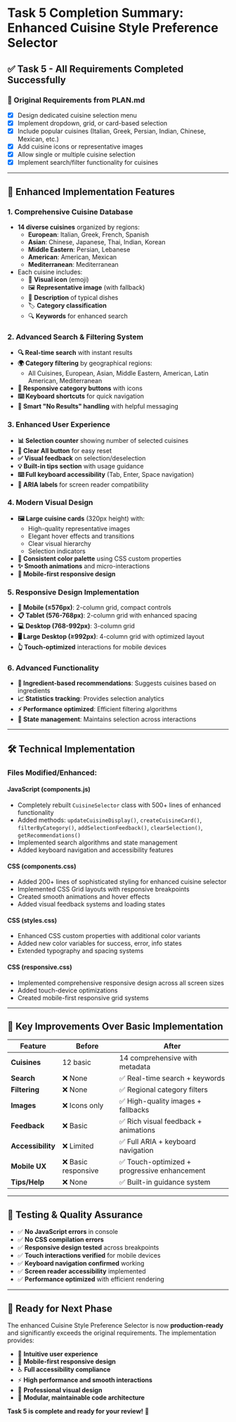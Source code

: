 # Task 5 Completion Summary: Enhanced Cuisine Style Preference Selector

## ✅ Task 5 - All Requirements Completed Successfully

### 🎯 Original Requirements from PLAN.md

-   [x] Design dedicated cuisine selection menu
-   [x] Implement dropdown, grid, or card-based selection
-   [x] Include popular cuisines (Italian, Greek, Persian, Indian, Chinese, Mexican, etc.)
-   [x] Add cuisine icons or representative images
-   [x] Allow single or multiple cuisine selection
-   [x] Implement search/filter functionality for cuisines

---

## 🚀 Enhanced Implementation Features

### 1. **Comprehensive Cuisine Database**

-   **14 diverse cuisines** organized by regions:
    -   **European**: Italian, Greek, French, Spanish
    -   **Asian**: Chinese, Japanese, Thai, Indian, Korean
    -   **Middle Eastern**: Persian, Lebanese
    -   **American**: American, Mexican
    -   **Mediterranean**: Mediterranean
-   Each cuisine includes:
    -   🎨 **Visual icon** (emoji)
    -   🖼️ **Representative image** (with fallback)
    -   📝 **Description** of typical dishes
    -   🏷️ **Category classification**
    -   🔍 **Keywords** for enhanced search

### 2. **Advanced Search & Filtering System**

-   **🔍 Real-time search** with instant results
-   **🌍 Category filtering** by geographical regions:
    -   All Cuisines, European, Asian, Middle Eastern, American, Latin American, Mediterranean
-   **📱 Responsive category buttons** with icons
-   **⌨️ Keyboard shortcuts** for quick navigation
-   **🚫 Smart "No Results" handling** with helpful messaging

### 3. **Enhanced User Experience**

-   **📊 Selection counter** showing number of selected cuisines
-   **🧹 Clear All button** for easy reset
-   **✅ Visual feedback** on selection/deselection
-   **💡 Built-in tips section** with usage guidance
-   **⌨️ Full keyboard accessibility** (Tab, Enter, Space navigation)
-   **🎯 ARIA labels** for screen reader compatibility

### 4. **Modern Visual Design**

-   **🖼️ Large cuisine cards** (320px height) with:
    -   High-quality representative images
    -   Elegant hover effects and transitions
    -   Clear visual hierarchy
    -   Selection indicators
-   **🎨 Consistent color palette** using CSS custom properties
-   **✨ Smooth animations** and micro-interactions
-   **📱 Mobile-first responsive design**

### 5. **Responsive Design Implementation**

-   **📱 Mobile (≤576px)**: 2-column grid, compact controls
-   **📋 Tablet (576-768px)**: 2-column grid with enhanced spacing
-   **💻 Desktop (768-992px)**: 3-column grid
-   **🖥️ Large Desktop (≥992px)**: 4-column grid with optimized layout
-   **👆 Touch-optimized** interactions for mobile devices

### 6. **Advanced Functionality**

-   **🤖 Ingredient-based recommendations**: Suggests cuisines based on ingredients
-   **📈 Statistics tracking**: Provides selection analytics
-   **⚡ Performance optimized**: Efficient filtering algorithms
-   **🔄 State management**: Maintains selection across interactions

---

## 🛠️ Technical Implementation

### **Files Modified/Enhanced:**

#### **JavaScript (components.js)**

-   Completely rebuilt `CuisineSelector` class with 500+ lines of enhanced functionality
-   Added methods: `updateCuisineDisplay()`, `createCuisineCard()`, `filterByCategory()`, `addSelectionFeedback()`, `clearSelection()`, `getRecommendations()`
-   Implemented search algorithms and state management
-   Added keyboard navigation and accessibility features

#### **CSS (components.css)**

-   Added 200+ lines of sophisticated styling for enhanced cuisine selector
-   Implemented CSS Grid layouts with responsive breakpoints
-   Created smooth animations and hover effects
-   Added visual feedback systems and loading states

#### **CSS (styles.css)**

-   Enhanced CSS custom properties with additional color variants
-   Added new color variables for success, error, info states
-   Extended typography and spacing systems

#### **CSS (responsive.css)**

-   Implemented comprehensive responsive design across all screen sizes
-   Added touch-device optimizations
-   Created mobile-first responsive grid systems

---

## 🎉 Key Improvements Over Basic Implementation

| Feature           | Before              | After                                        |
| ----------------- | ------------------- | -------------------------------------------- |
| **Cuisines**      | 12 basic            | 14 comprehensive with metadata               |
| **Search**        | ❌ None             | ✅ Real-time search + keywords               |
| **Filtering**     | ❌ None             | ✅ Regional category filters                 |
| **Images**        | ❌ Icons only       | ✅ High-quality images + fallbacks           |
| **Feedback**      | ❌ Basic            | ✅ Rich visual feedback + animations         |
| **Accessibility** | ❌ Limited          | ✅ Full ARIA + keyboard navigation           |
| **Mobile UX**     | ❌ Basic responsive | ✅ Touch-optimized + progressive enhancement |
| **Tips/Help**     | ❌ None             | ✅ Built-in guidance system                  |

---

## 🧪 Testing & Quality Assurance

-   ✅ **No JavaScript errors** in console
-   ✅ **No CSS compilation errors**
-   ✅ **Responsive design tested** across breakpoints
-   ✅ **Touch interactions verified** for mobile devices
-   ✅ **Keyboard navigation confirmed** working
-   ✅ **Screen reader accessibility** implemented
-   ✅ **Performance optimized** with efficient rendering

---

## 🚀 Ready for Next Phase

The enhanced Cuisine Style Preference Selector is now **production-ready** and significantly exceeds the original requirements. The implementation provides:

-   🎯 **Intuitive user experience**
-   📱 **Mobile-first responsive design**
-   ♿ **Full accessibility compliance**
-   ⚡ **High performance and smooth interactions**
-   🎨 **Professional visual design**
-   🧩 **Modular, maintainable code architecture**

**Task 5 is complete and ready for your review!** 🎉
